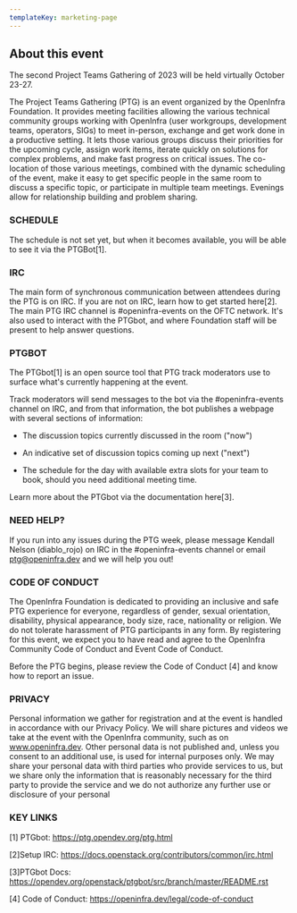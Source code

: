 ```yaml
---
templateKey: marketing-page
---
```


## About this event

The second Project Teams Gathering of 2023 will be held virtually October 23-27.

The Project Teams Gathering (PTG) is an event organized by the OpenInfra Foundation. It provides meeting facilities allowing the various technical community groups working with OpenInfra (user workgroups, development teams, operators, SIGs) to meet in-person, exchange and get work done in a productive setting. It lets those various groups discuss their priorities for the upcoming cycle, assign work items, iterate quickly on solutions for complex problems, and make fast progress on critical issues. The co-location of those various meetings, combined with the dynamic scheduling of the event, make it easy to get specific people in the same room to discuss a specific topic, or participate in multiple team meetings. Evenings allow for relationship building and problem sharing.

### SCHEDULE

The schedule is not set yet, but when it becomes available, you will be able to see it via the PTGBot[1].

### IRC

The main form of synchronous communication between attendees during the PTG is on IRC. If you are not on IRC, learn how to get started here[2]. The main PTG IRC channel is #openinfra-events on the OFTC network. It's also used to interact with the PTGbot, and where Foundation staff will be present to help answer questions.

### PTGBOT

The PTGbot[1] is an open source tool that PTG track moderators use to surface what's currently happening at the event.

Track moderators will send messages to the bot via the #openinfra-events channel on IRC, and from that information, the bot publishes a webpage with several sections of information:

- The discussion topics currently discussed in the room ("now")

- An indicative set of discussion topics coming up next ("next")

- The schedule for the day with available extra slots for your team to book, should you need additional meeting time.

Learn more about the PTGbot via the documentation here[3].

### NEED HELP?

If you run into any issues during the PTG week, please message Kendall Nelson (diablo_rojo) on IRC in the #openinfra-events channel or email ptg@openinfra.dev and we will help you out!

### CODE OF CONDUCT

The OpenInfra Foundation is dedicated to providing an inclusive and safe PTG experience for everyone, regardless of gender, sexual orientation, disability, physical appearance, body size, race, nationality or religion. We do not tolerate harassment of PTG participants in any form. By registering for this event, we expect you to have read and agree to the OpenInfra Community Code of Conduct and Event Code of Conduct.

Before the PTG begins, please review the Code of Conduct [4] and know how to report an issue.

### PRIVACY

Personal information we gather for registration and at the event is handled in accordance with our Privacy Policy. We will share pictures and videos we take at the event with the OpenInfra community, such as on www.openinfra.dev. Other personal data is not published and, unless you consent to an additional use, is used for internal purposes only. We may share your personal data with third parties who provide services to us, but we share only the information that is reasonably necessary for the third party to provide the service and we do not authorize any further use or disclosure of your personal

### KEY LINKS

[﻿1] PTGbot: https://ptg.opendev.org/ptg.html

[﻿2]Setup IRC: https://docs.openstack.org/contributors/common/irc.html

[﻿3]PTGbot Docs: https://opendev.org/openstack/ptgbot/src/branch/master/README.rst

[4] Code of Conduct: https://openinfra.dev/legal/code-of-conduct